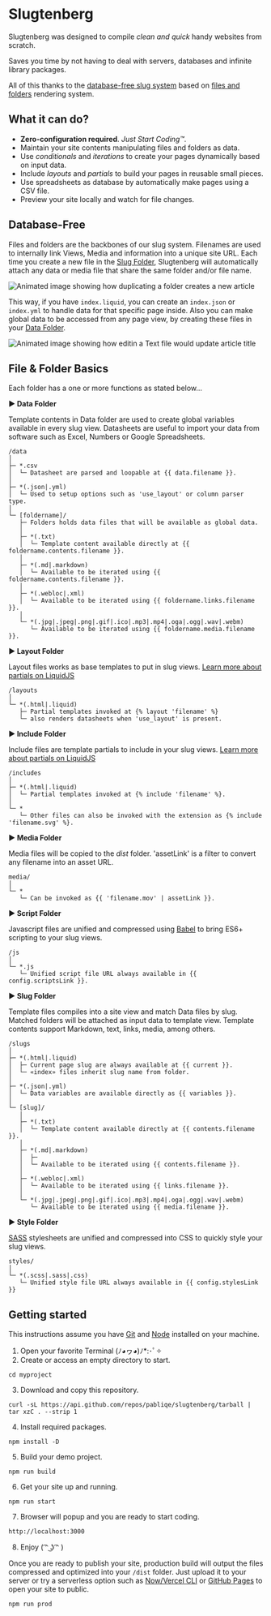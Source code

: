 # Slugtenberg
Slugtenberg was designed to compile *clean and quick* handy websites from scratch.

Saves you time by not having to deal with servers, databases and infinite library packages.

All of this thanks to the [database-free slug system](#database-free) based on [files and folders](#file--folder-basics) rendering system.

## What it can do?
* **Zero-configuration required**. _Just Start Coding™️_.
* Maintain your site contents manipulating files and folders as data.
* Use *conditionals* and *iterations* to create your pages dynamically based on input data.
* Include *layouts* and *partials* to build your pages in reusable small pieces. 
* Use spreadsheets as database by automatically make pages using a CSV file.
* Preview your site locally and watch for file changes.

## Database-Free

Files and folders are the backbones of our slug system. Filenames are used to internally link Views, Media and information into a unique site URL. Each time you create a new file in the [Slug Folder](#file--folder-basics), Slugtenberg will automatically attach any data or media file that share the same folder and/or file name.

![Animated image showing how duplicating a folder creates a new article](https://www.dropbox.com/s/3egsya7fpc6ym3v/folders.gif?raw=1)

This way, if you have `index.liquid`, you can create an `index.json` or `index.yml` to handle data for that specific page inside. Also you can make global data to be accessed from any page view, by creating these files in your [Data Folder](#file--folder-basics).

![Animated image showing how editin a Text file would update article title](https://www.dropbox.com/s/pfwdevz0ywpcxz9/contents.gif?raw=1)

## File & Folder Basics

Each folder has a one or more functions as stated below...

**▶︎ Data Folder**

Template contents in Data folder are used to create global variables available in every slug view.
Datasheets are useful to import your data from software such as Excel, Numbers or Google Spreadsheets.

```
/data
│
├─ *.csv
│  └─ Datasheet are parsed and loopable at {{ data.filename }}.
│
├─ *(.json|.yml)
│  └─ Used to setup options such as 'use_layout' or column parser type.
│
└─ [foldername]/
   ├─ Folders holds data files that will be available as global data.
   │
   ├─ *(.txt)
   │  └─ Template content available directly at {{ foldername.contents.filename }}.
   │
   ├─ *(.md|.markdown)
   │  └─ Available to be iterated using {{ foldername.contents.filename }}.
   │
   ├─ *(.webloc|.xml)
   │  └─ Available to be iterated using {{ foldername.links.filename }}.
   │
   └─ *(.jpg|.jpeg|.png|.gif|.ico|.mp3|.mp4|.oga|.ogg|.wav|.webm)
      └─ Available to be iterated using {{ foldername.media.filename }}.
```

**▶︎ Layout Folder**

Layout files works as base templates to put in slug views. [Learn more about partials on LiquidJS](https://liquidjs.com/tutorials/partials-and-layouts.html)

```
/layouts
│
└─ *(.html|.liquid)
   ├─ Partial templates invoked at {% layout 'filename' %}
   └─ also renders datasheets when 'use_layout' is present.
```

**▶︎ Include Folder**

Include files are template partials to include in your slug views. [Learn more about partials on LiquidJS](https://liquidjs.com/tutorials/partials-and-layouts.html)

```
/includes
│
├─ *(.html|.liquid)
│  └─ Partial templates invoked at {% include 'filename' %}.
│
└─ *
   └─ Other files can also be invoked with the extension as {% include 'filename.svg' %}.
```

**▶︎ Media Folder**

Media files will be copied to the _dist_ folder. 'assetLink' is a filter to convert any filename into an asset URL.

```
media/
│
└─ *
   └─ Can be invoked as {{ 'filename.mov' | assetLink }}.
```

**▶︎ Script Folder**

Javascript files are unified and compressed using [Babel](https://babeljs.io/) to bring ES6+ scripting to your slug views.

```
/js
│
└─ *.js
   └─ Unified script file URL always available in {{ config.scriptsLink }}.
```

**▶︎ Slug Folder**

Template files compiles into a site view and match Data files by slug.
Matched folders will be attached as input data to template view.
Template contents support Markdown, text, links, media, among others.

```
/slugs
│
├─ *(.html|.liquid) 
│  ├─ Current page slug are always available at {{ current }}.
│  └─ «index» files inherit slug name from folder.
│
├─ *(.json|.yml)
│  └─ Data variables are available directly as {{ variables }}.
│
└─ [slug]/
   │
   ├─ *(.txt)
   │  └─ Template content available directly at {{ contents.filename }}.
   │
   ├─ *(.md|.markdown)
   │  ├─ 
   │  └─ Available to be iterated using {{ contents.filename }}.
   │
   ├─ *(.webloc|.xml)
   │  └─ Available to be iterated using {{ links.filename }}.
   │
   └─ *(.jpg|.jpeg|.png|.gif|.ico|.mp3|.mp4|.oga|.ogg|.wav|.webm)
      └─ Available to be iterated using {{ media.filename }}.
```

**▶︎ Style Folder**

[SASS](https://sass-lang.com/guide) stylesheets are unified and compressed into CSS to quickly style your slug views.

```
styles/
│
└─ *(.scss|.sass|.css)
   └─ Unified style file URL always available in {{ config.stylesLink }}
```

## Getting started
This instructions assume you have [Git](https://git-scm.com/book/en/v2/Getting-Started-Installing-Git) and [Node](https://nodejs.org/es/download/) installed on your machine.

1. Open your favorite Terminal (ﾉ◕ヮ◕)ﾉ*:･ﾟ✧
2. Create or access an empty directory to start.
```
cd myproject
```
3. Download and copy this repository.
```
curl -sL https://api.github.com/repos/pabliqe/slugtenberg/tarball | tar xzC . --strip 1
```
4. Install required packages.
```
npm install -D
```
5. Build your demo project.
```
npm run build
```
6. Get your site up and running.
```
npm run start
```
7. Browser will popup and you are ready to start coding.
```
http://localhost:3000
```
8. Enjoy
( ͡ᵔ ͜ʖ ͡ᵔ )

Once you are ready to publish your site, production build will output the files compressed and optimized into your `/dist` folder. Just upload it to your server or try a serverless option such as [Now/Vercel CLI](https://vercel.com/docs/cli#getting-started) or [GitHub Pages](https://pages.github.com/) to open your site to public.
```
npm run prod
```
